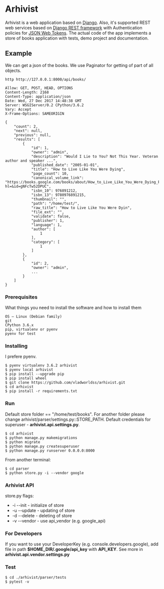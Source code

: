 # Arhivist 
Arhivist is a web application based on [Django](https://www.djangoproject.com).
Also, it's supported REST web services based on [Django REST framework](http://www.django-rest-framework.org) with Authentication policies for [JSON Web Tokens](https://jwt.io/).
The actual code of the app implements a store of books application with tests, demo project and documentation.

## Example
We can get a json of the books. We use Paginator for getting of part of all objects.

```http http://127.0.0.1:8000/api/books/```
```HTTP/1.0 200 OK
Allow: GET, POST, HEAD, OPTIONS
Content-Length: 2168
Content-Type: application/json
Date: Wed, 27 Dec 2017 14:48:38 GMT
Server: WSGIServer/0.2 CPython/3.6.2
Vary: Accept
X-Frame-Options: SAMEORIGIN
   
{
    "count": 2,
    "next": null,
    "previous": null,
    "results": [
        {
            "id": 1,
            "owner": "admin",
            "description": "Would I Lie to You? Not This Year. Veteran author and speaker ...",
            "published_date": "2005-01-01",
            "title": "How to Live Like You Were Dying",
            "page_count": 10,
            "canonical_volume_link": "https://books.google.com/books/about/How_to_Live_Like_You_Were_Dying_PDF.html?hl=&id=gNFcTw52DPUC",
            "isbn_10": 976891212,
            "isbn_13": 9780976891215,
            "thumbnail": "",
            "path": "/home/test/",
            "raw_title": "How to Live Like You Were Dyin",
            "file_ext": "",
            "validate": false,
            "publisher": 1,
            "language": 1,
            "author": [
                1
            ],
            "category": [
                1
            ]
        },
        {
            "id": 2,
            "owner": "admin",
            ...
        }
    ]
}
```

### Prerequisites
What things you need to install the software and how to install them
```
OS — Linux (Debian family)
git
CPython 3.6.x
pip, virtualenv or pyenv
pyenv for test
```
### Installing
I prefere pyenv.
```
$ pyenv virtualenv 3.6.2 arhivist
$ pyenv local arhivist
$ pip install --upgrade pip
$ pip install wheel
$ git clone https://github.com/vladworldss/arhivist.git
$ cd arhivist
$ pip install -r requirements.txt
```

### Run
Default store folder == "/home/test/books". For another folder please change arhivist/parser/settings.py::STORE_PATH.
Default credentials for superuser - <b>arhivist.api.settings.py</b>.
```
$ cd arhivist
$ python manage.py makemigrations
$ python migrate
$ python manage.py createsuperuser
$ python manage.py runserver 0.0.0.0:8000
```
From another terminal:
```
$ cd parser
$ python store.py -i --vendor google
```

### Arhivist API
store.py flags:
+ -i --init - initialize of store
+ -u --update - updating of store
+ -d --delete - deleting of store
+ -v --vendor - use api_vendor (e.g. google_api)

### For Developers
If you want to use your DeveloperKey (e.g. console.developers.google), add file in path <b>$HOME_DIR/.google/api_key</b> 
with <b>API_KEY</b>.
See more in <b>arhivist.api.__vendor__.settings.py</b>

### Test
```
$ cd ./arhivist/parser/tests
$ pytest -v
```
